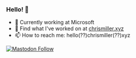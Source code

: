 ### Hello! 👋

- 🏢 Currently working at Microsoft
- 🔭 Find what I've worked on at [chrismiller.xyz](https://chrismiller.xyz)
- 📫 How to reach me: hello(??)chrismiller(??)xyz

[![Mastodon Follow](https://img.shields.io/mastodon/follow/109270428176475091?domain=https%3A%2F%2Ftech.lgbt&style=social)](https://void.lgbt/web/@alumux)
